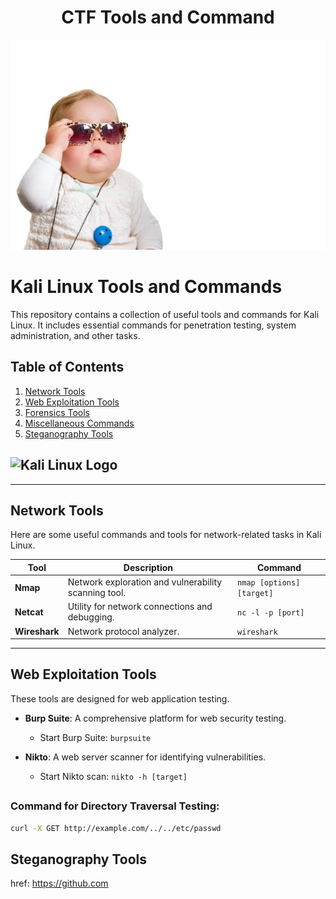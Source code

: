 <div align = "center">
    <h1>CTF Tools and Command</h1>
    <img src="/src/hi.webp" alt="image">
</div>

# Kali Linux Tools and Commands

This repository contains a collection of useful tools and commands for Kali Linux. It includes essential commands for penetration testing, system administration, and other tasks.

## Table of Contents

1. [Network Tools](#network-tools)
2. [Web Exploitation Tools](#web-exploitation-tools)
3. [Forensics Tools](#forensics-tools)
4. [Miscellaneous Commands](#miscellaneous-commands)
5. [Steganography Tools](#steganography-tools)

## ![Kali Linux Logo](https://www.kali.org/images/kali-logo.svg)

---

## Network Tools

Here are some useful commands and tools for network-related tasks in Kali Linux.

| Tool           | Description                               | Command                       |
|----------------|-------------------------------------------|-------------------------------|
| **Nmap**       | Network exploration and vulnerability scanning tool. | `nmap [options] [target]`      |
| **Netcat**     | Utility for network connections and debugging. | `nc -l -p [port]`             |
| **Wireshark**  | Network protocol analyzer.               | `wireshark`                   |

---

## Web Exploitation Tools

These tools are designed for web application testing.

- **Burp Suite**: A comprehensive platform for web security testing.
  - Start Burp Suite: `burpsuite`
  
- **Nikto**: A web server scanner for identifying vulnerabilities.
  - Start Nikto scan: `nikto -h [target]`

## 

### Command for Directory Traversal Testing:
```bash
curl -X GET http://example.com/../../etc/passwd
```

## Steganography Tools
href: https://github.com

